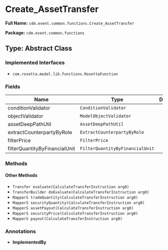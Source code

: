 # Create_AssetTransfer

**Full Name:** `cdm.event.common.functions.Create_AssetTransfer`

**Package:** `cdm.event.common.functions`

## Type: Abstract Class

### Implemented Interfaces

- `com.rosetta.model.lib.functions.RosettaFunction`

### Fields

| Name | Type | Description |
|------|------|-------------|
| conditionValidator | `ConditionValidator` |  |
| objectValidator | `ModelObjectValidator` |  |
| assetDeepPathUtil | `AssetDeepPathUtil` |  |
| extractCounterpartyByRole | `ExtractCounterpartyByRole` |  |
| filterPrice | `FilterPrice` |  |
| filterQuantityByFinancialUnit | `FilterQuantityByFinancialUnit` |  |

### Methods

#### Other Methods

- `Transfer evaluate(CalculateTransferInstruction arg0)`
- `TransferBuilder doEvaluate(CalculateTransferInstruction arg0)`
- `MapperS tradeQuantity(CalculateTransferInstruction arg0)`
- `MapperS securityQuantity(CalculateTransferInstruction arg0)`
- `MapperS assetPayout(CalculateTransferInstruction arg0)`
- `MapperS securityPrice(CalculateTransferInstruction arg0)`
- `MapperS payout(CalculateTransferInstruction arg0)`

### Annotations

- **ImplementedBy**

